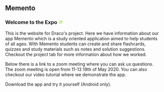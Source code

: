 ## Memento

### Welcome to the Expo  <img width='3%' src="hatt.png?raw=true"/> 

This is the website for Draco's project. Here we have information about our app Memento which is a study oriented application aimed to help students of all ages. With Memento students can create and share flashcards, quizzes and study materials such as notes and solution suggestions. Checkout the project tab for more information about how we worked.

Below there is a link to a zoom meeting where you can ask us questions. The zoom meeting is open from 11-13 19th of May 2020. You can also checkout our video tutorial where we demonstrate the app. 
<!--### Video Tutorial-->

Download the app and try it yourself (Android only). 
<!--(länk här)-->
